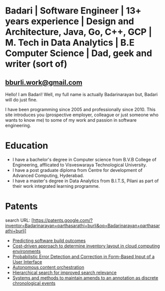 # Badari | Software Engineer | 13+ years experience | Design and Architecture, Java, Go, C++, GCP | M. Tech in Data Analytics | B.E Computer Science | Dad, geek and writer (sort of)
## bburli.work@gmail.com

Hello! I am Badari! Well, my full name is actually Badarinarayan but, Badari will do just fine.

I have been programming since 2005 and professionally since 2010. This site introduces you (prospective employer, colleague or just someone who wants to know me) to some of my work and passion in software engineering.

# Education

- I have a bachelor's degree in Computer science from B.V.B College of Engineering, afflicated to Visveswaraya Technological University.
- I have a post graduate diploma from Centre for development of Advanced Computing, Hyderabad.
- I have a master's degree in Data Analytics from B.I.T.S, Pilani as part of their work integrated learning programme.

# Patents

search URL:	[https://patents.google.com/?inventor=Badarinarayan+parthasarathi+burli&oq=Badarinarayan+parthasarathi+burli]								

- [Predicting software build outcomes](https://patents.google.com/patent/US10684851B2/en)
- [Cost-driven approach to determine inventory layout in cloud computing environments](https://patents.google.com/patent/US20180374110A1/en)
- [Probabilistic Error Detection and Correction in Form-Based Input of a User Interface](https://patents.google.com/patent/US20220083883A1/en)
- [Autonomous content orchestration](https://patents.google.com/patent/US11301503B2/en)
- [Hierarchical search for improved search relevance](https://patents.google.com/patent/US11205047B2/en)
- [Systems and methods to maintain amends to an annotation as discrete chronological events](https://patents.google.com/patent/US11734502B1/en)
